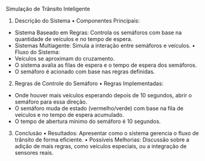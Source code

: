 Simulação de Trânsito Inteligente
1. Descrição do Sistema
•	Componentes Principais:
- Sistema Baseado em Regras: Controla os semáforos com base na quantidade de veículos e no tempo de espera.
- Sistemas Multiagente: Simula a interação entre semáforos e veículos.
•	Fluxo do Sistema:
- Veículos se aproximam do cruzamento.
- O sistema avalia as filas de espera e o tempo de espera dos semáforos.
- O semáforo é acionado com base nas regras definidas.
2. Regras de Controle do Semáforo
•	Regras Implementadas:
- Onde houver mais veículos esperando depois de 10 segundos, abrir o semáforo para essa direção.
- O semáforo muda de estado (vermelho/verde) com base na fila de veículos e no tempo de espera acumulado.
- O tempo de abertura mínimo do semáforo é 10 segundos.
3. Conclusão
•	Resultados: Apresentar como o sistema gerencia o fluxo de trânsito de forma eficiente.
•	Possíveis Melhorias: Discussão sobre a adição de mais regras, como veículos especiais, ou a integração de sensores reais.
